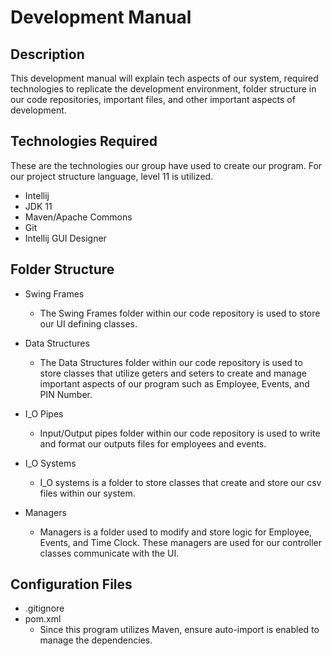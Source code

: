 # Development Manual

## **Description**

This development manual will explain tech aspects of our system, required technologies to replicate the development environment,
folder structure in our code repositories, important files, and other important aspects of development.


## **Technologies Required**
These are the technologies our group have used to create our program. For our project structure language, level 11 is utilized.
- Intellij
- JDK 11
- Maven/Apache Commons
- Git
- Intellij GUI Designer


## **Folder Structure**
- Swing Frames
  
  - The Swing Frames folder within our code repository is used to store our UI defining classes.

- Data Structures
  - The Data Structures folder within our code repository is used to store classes that utilize geters and seters
    to create and manage important aspects of our program such as Employee, Events, and PIN Number. 

- I_O Pipes

    - Input/Output pipes folder within our code repository is used to write and format our outputs files for employees and events.

- I_O Systems
  - I_O systems is a folder to store classes that create and store our csv files within our system.

- Managers
  - Managers is a folder used to modify and store logic for Employee, Events, and Time Clock. These managers are used for our
    controller classes communicate with the UI.


## **Configuration Files**
- .gitignore
- pom.xml
  - Since this program utilizes Maven, ensure auto-import is enabled to manage the dependencies.
